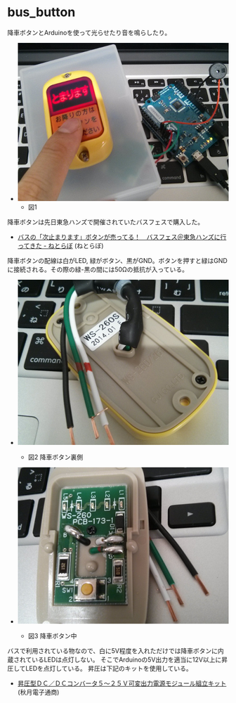 bus_button
========
降車ボタンとArduinoを使って光らせたり音を鳴らしたり。

* ![fig01](fig01.jpg)
  * 図1  

降車ボタンは先日東急ハンズで開催されていたバスフェスで購入した。

* [バスの「次止まります」ボタンが売ってる！　バスフェス＠東急ハンズに行ってきた - ねとらぼ](http://nlab.itmedia.co.jp/nl/articles/1405/02/news103.html) (ねとらぼ)

降車ボタンの配線は白がLED, 緑がボタン、黒がGND。ボタンを押すと緑はGNDに接続される。その際の緑-黒の間には50Ωの抵抗が入っている。

* ![fig02](fig02.jpg)
  * 図2 降車ボタン裏側

* ![fig03](fig03.jpg)
  * 図3 降車ボタン中

バスで利用されている物なので、白に5V程度を入れただけでは降車ボタンに内蔵されているLEDは点灯しない。
そこでArduinoの5V出力を適当に12V以上に昇圧してLEDを点灯している。
昇圧は下記のキットを使用している。

* [昇圧型ＤＣ／ＤＣコンバータ５～２５Ｖ可変出力電源モジュール組立キット](http://akizukidenshi.com/catalog/g/gK-04377/) (秋月電子通商)
